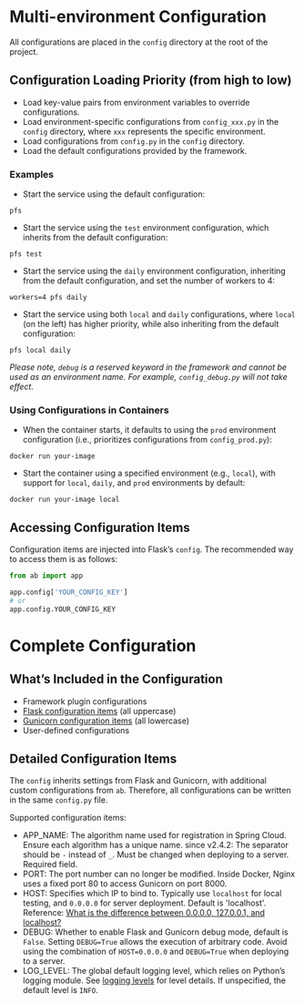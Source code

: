 # Multi-environment Configuration

All configurations are placed in the `config` directory at the root of the project.

## Configuration Loading Priority (from high to low)
- Load key-value pairs from environment variables to override configurations.
- Load environment-specific configurations from `config_xxx.py` in the `config` directory, where `xxx` represents the specific environment.
- Load configurations from `config.py` in the `config` directory.
- Load the default configurations provided by the framework.

### Examples  
- Start the service using the default configuration:

```
pfs
```

- Start the service using the `test` environment configuration, which inherits from the default configuration:

```
pfs test
```

- Start the service using the `daily` environment configuration, inheriting from the default configuration, and set the number of workers to 4:

```
workers=4 pfs daily
```

- Start the service using both `local` and `daily` configurations, where `local` (on the left) has higher priority, while also inheriting from the default configuration:

```
pfs local daily
```

*Please note, `debug` is a reserved keyword in the framework and cannot be used as an environment name. For example, `config_debug.py` will not take effect.*

### Using Configurations in Containers

- When the container starts, it defaults to using the `prod` environment configuration (i.e., prioritizes configurations from `config_prod.py`):

```
docker run your-image
```   

- Start the container using a specified environment (e.g., `local`), with support for `local`, `daily`, and `prod` environments by default:

```
docker run your-image local
```

## Accessing Configuration Items

Configuration items are injected into Flask’s `config`. The recommended way to access them is as follows:

```python
from ab import app

app.config['YOUR_CONFIG_KEY']
# or
app.config.YOUR_CONFIG_KEY
```

# Complete Configuration

## What’s Included in the Configuration
- Framework plugin configurations
- [Flask configuration items](http://flask.pocoo.org/docs/1.0/config/#builtin-configuration-values) (all uppercase)
- [Gunicorn configuration items](http://docs.gunicorn.org/en/stable/settings.html) (all lowercase)
- User-defined configurations

## Detailed Configuration Items

The `config` inherits settings from Flask and Gunicorn, with additional custom configurations from `ab`. Therefore, all configurations can be written in the same `config.py` file.

Supported configuration items:
* APP_NAME: The algorithm name used for registration in Spring Cloud. Ensure each algorithm has a unique name.
  since v2.4.2: The separator should be `-` instead of `_`.
  Must be changed when deploying to a server. Required field.
* PORT: The port number can no longer be modified. Inside Docker, Nginx uses a fixed port 80 to access Gunicorn on port 8000.
* HOST: Specifies which IP to bind to. Typically use `localhost` for local testing, and `0.0.0.0` for server deployment. Default is 'localhost'.
  Reference: [What is the difference between 0.0.0.0, 127.0.0.1, and localhost?](https://stackoverflow.com/questions/20778771/what-is-the-difference-between-0-0-0-0-127-0-0-1-and-localhost)
* DEBUG: Whether to enable Flask and Gunicorn debug mode, default is `False`.
  Setting `DEBUG=True` allows the execution of arbitrary code. Avoid using the combination of `HOST=0.0.0.0` and `DEBUG=True` when deploying to a server.
* LOG_LEVEL: The global default logging level, which relies on Python’s logging module.
  See [logging levels](https://docs.python.org/3/library/logging.html#levels) for level details.
  If unspecified, the default level is `INFO`.
